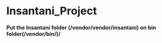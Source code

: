 # Insantani_Project

<b>Put the Insantani folder (/vendor/vendor/insantani) on bin folder(/vendor/bin/)/</b>
